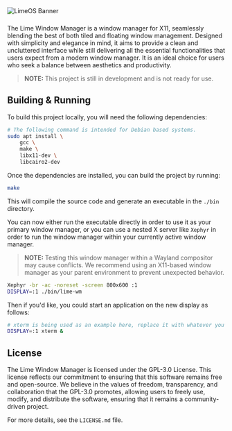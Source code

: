 <picture>
  <source media="(prefers-color-scheme: dark)" srcset=".github/banner_white.png">
  <source media="(prefers-color-scheme: light)" srcset=".github/banner_black.png">
  <img alt="LimeOS Banner">
</picture>

###

The Lime Window Manager is a window manager for X11, seamlessly blending the 
best of both tiled and floating window management. Designed with simplicity and 
elegance in mind, it aims to provide a clean and uncluttered interface while 
still delivering all the essential functionalities that users expect from a 
modern window manager. It is an ideal choice for users who seek a balance 
between aesthetics and productivity.

> **NOTE:** This project is still in development and is not ready for use.

## Building & Running

To build this project locally, you will need the following dependencies:

```bash
# The following command is intended for Debian based systems.
sudo apt install \
    gcc \
    make \
    libx11-dev \
    libcairo2-dev 
```

Once the dependencies are installed, you can build the project by running:

```bash
make
```

This will compile the source code and generate an executable in the `./bin`
directory.

You can now either run the executable directly in order to use it as your
primary window manager, or you can use a nested X server like `Xephyr` in order
to run the window manager within your currently active window manager.

> **NOTE:** Testing this window manager within a Wayland compositor may cause
conflicts. We recommend using an X11-based window manager as your parent
environment to prevent unexpected behavior.

```bash
Xephyr -br -ac -noreset -screen 800x600 :1
DISPLAY=:1 ./bin/lime-wm
```

Then if you'd like, you could start an application on the new display as follows:

```bash
# xterm is being used as an example here, replace it with whatever you'd like.
DISPLAY=:1 xterm &
```

## License

The Lime Window Manager is licensed under the GPL-3.0 License. This license 
reflects our commitment to ensuring that this software remains free and
open-source.  We believe in the values of freedom, transparency, and
collaboration that the GPL-3.0 promotes, allowing users to freely use, modify,
and distribute the software, ensuring that it remains a community-driven project.

For more details, see the `LICENSE.md` file.
